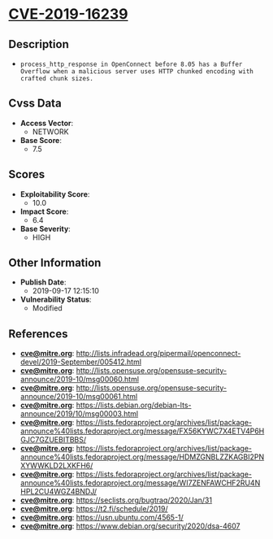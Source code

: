 
# [CVE-2019-16239](http://lists.infradead.org/pipermail/openconnect-devel/2019-September/005412.html)

## Description

- `process_http_response in OpenConnect before 8.05 has a Buffer Overflow when a malicious server uses HTTP chunked encoding with crafted chunk sizes.`

## Cvss Data

- **Access Vector**:
  - NETWORK
- **Base Score**:
  - 7.5

## Scores

- **Exploitability Score**:
  - 10.0
- **Impact Score**:
  - 6.4
- **Base Severity**:
  - HIGH

## Other Information

- **Publish Date**:
  - 2019-09-17 12:15:10
- **Vulnerability Status**:
  - Modified

## References

- **cve@mitre.org**: http://lists.infradead.org/pipermail/openconnect-devel/2019-September/005412.html
- **cve@mitre.org**: http://lists.opensuse.org/opensuse-security-announce/2019-10/msg00060.html
- **cve@mitre.org**: http://lists.opensuse.org/opensuse-security-announce/2019-10/msg00061.html
- **cve@mitre.org**: https://lists.debian.org/debian-lts-announce/2019/10/msg00003.html
- **cve@mitre.org**: https://lists.fedoraproject.org/archives/list/package-announce%40lists.fedoraproject.org/message/FX56KYWC7X4ETV4P6HGJC7GZUEBITBBS/
- **cve@mitre.org**: https://lists.fedoraproject.org/archives/list/package-announce%40lists.fedoraproject.org/message/HDMZGNBLZZKAGBI2PNXYWWKLD2LXKFH6/
- **cve@mitre.org**: https://lists.fedoraproject.org/archives/list/package-announce%40lists.fedoraproject.org/message/WI7ZENFAWCHF2RU4NHPL2CU4WGZ4BNDJ/
- **cve@mitre.org**: https://seclists.org/bugtraq/2020/Jan/31
- **cve@mitre.org**: https://t2.fi/schedule/2019/
- **cve@mitre.org**: https://usn.ubuntu.com/4565-1/
- **cve@mitre.org**: https://www.debian.org/security/2020/dsa-4607
